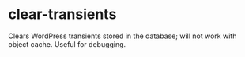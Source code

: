 clear-transients
================

Clears WordPress transients stored in the database; will not work with object cache. Useful for debugging.
